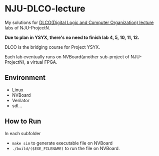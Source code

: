# NJU-DLCO-lecture

My solutions for [DLCO(Digital Logic and Computer Organization) lecture](https://nju-projectn.github.io/dlco-lecture-note/) labs of NJU-ProjectN.

**Due to plan in YSYX, there's no need to finish lab 4, 5, 10, 11, 12.**

DLCO is the bridging course for Project YSYX.

Each lab eventually runs on NVBoard(another sub-project of NJU-ProjectN), a virtual FPGA.

## Environment

- Linux
- NVBoard
- Verilator
- sdl...

## How to Run

In each subfolder
- `make sim` to generate executable file on NVBoard
- `./build/($EXE_FILENAME)` to run the file on NVBoard.
